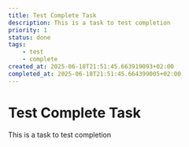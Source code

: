 ```yaml
---
title: Test Complete Task
description: This is a task to test completion
priority: 1
status: done
tags:
    - test
    - complete
created_at: 2025-06-18T21:51:45.663919093+02:00
completed_at: 2025-06-18T21:51:45.664399005+02:00
---
```


# Test Complete Task

This is a task to test completion

